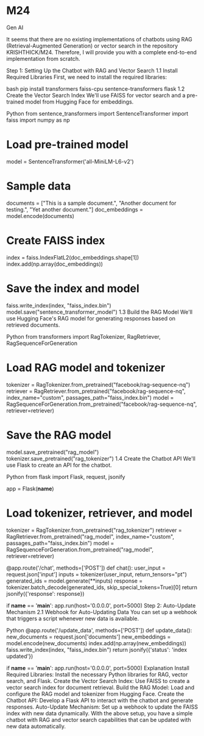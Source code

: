 # M24
Gen AI

It seems that there are no existing implementations of chatbots using RAG (Retrieval-Augmented Generation) or vector search in the repository KRISHTHICK/M24. Therefore, I will provide you with a complete end-to-end implementation from scratch.

Step 1: Setting Up the Chatbot with RAG and Vector Search
1.1 Install Required Libraries
First, we need to install the required libraries:

bash
pip install transformers faiss-cpu sentence-transformers flask
1.2 Create the Vector Search Index
We'll use FAISS for vector search and a pre-trained model from Hugging Face for embeddings.

Python
from sentence_transformers import SentenceTransformer
import faiss
import numpy as np

# Load pre-trained model
model = SentenceTransformer('all-MiniLM-L6-v2')

# Sample data
documents = ["This is a sample document.", "Another document for testing.", "Yet another document."]
doc_embeddings = model.encode(documents)

# Create FAISS index
index = faiss.IndexFlatL2(doc_embeddings.shape[1])
index.add(np.array(doc_embeddings))

# Save the index and model
faiss.write_index(index, "faiss_index.bin")
model.save("sentence_transformer_model")
1.3 Build the RAG Model
We'll use Hugging Face's RAG model for generating responses based on retrieved documents.

Python
from transformers import RagTokenizer, RagRetriever, RagSequenceForGeneration

# Load RAG model and tokenizer
tokenizer = RagTokenizer.from_pretrained("facebook/rag-sequence-nq")
retriever = RagRetriever.from_pretrained("facebook/rag-sequence-nq", index_name="custom", passages_path="faiss_index.bin")
model = RagSequenceForGeneration.from_pretrained("facebook/rag-sequence-nq", retriever=retriever)

# Save the RAG model
model.save_pretrained("rag_model")
tokenizer.save_pretrained("rag_tokenizer")
1.4 Create the Chatbot API
We'll use Flask to create an API for the chatbot.

Python
from flask import Flask, request, jsonify

app = Flask(__name__)

# Load tokenizer, retriever, and model
tokenizer = RagTokenizer.from_pretrained("rag_tokenizer")
retriever = RagRetriever.from_pretrained("rag_model", index_name="custom", passages_path="faiss_index.bin")
model = RagSequenceForGeneration.from_pretrained("rag_model", retriever=retriever)

@app.route('/chat', methods=['POST'])
def chat():
    user_input = request.json['input']
    inputs = tokenizer(user_input, return_tensors="pt")
    generated_ids = model.generate(**inputs)
    response = tokenizer.batch_decode(generated_ids, skip_special_tokens=True)[0]
    return jsonify({'response': response})

if __name__ == '__main__':
    app.run(host='0.0.0.0', port=5000)
Step 2: Auto-Update Mechanism
2.1 Webhook for Auto-Updating Data
You can set up a webhook that triggers a script whenever new data is available.

Python
@app.route('/update_data', methods=['POST'])
def update_data():
    new_documents = request.json['documents']
    new_embeddings = model.encode(new_documents)
    index.add(np.array(new_embeddings))
    faiss.write_index(index, "faiss_index.bin")
    return jsonify({'status': 'index updated'})

if __name__ == '__main__':
    app.run(host='0.0.0.0', port=5000)
Explanation
Install Required Libraries: Install the necessary Python libraries for RAG, vector search, and Flask.
Create the Vector Search Index: Use FAISS to create a vector search index for document retrieval.
Build the RAG Model: Load and configure the RAG model and tokenizer from Hugging Face.
Create the Chatbot API: Develop a Flask API to interact with the chatbot and generate responses.
Auto-Update Mechanism: Set up a webhook to update the FAISS index with new data dynamically.
With the above setup, you have a simple chatbot with RAG and vector search capabilities that can be updated with new data automatically. 
